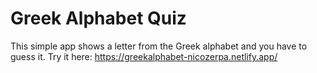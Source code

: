 # Greek Alphabet Quiz
This simple app shows a letter from the Greek alphabet and you have to guess it.
Try it here: https://greekalphabet-nicozerpa.netlify.app/
